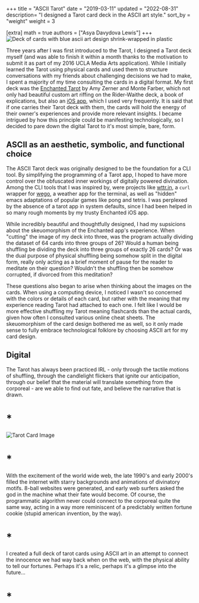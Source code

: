 +++
title = "ASCII Tarot"
date = "2019-03-11"
updated = "2022-08-31"
description= "I designed a Tarot card deck in the ASCII art style."
sort_by = "weight"
weight = 3

[extra]
math = true
authors = ["Asya Davydova Lewis"]
+++
![Deck of cards with blue ascii art design shrink-wrapped in plastic](/do/deck.png)

Three years after I was first introduced to the Tarot, I designed a Tarot deck myself (and was able to finish it within a month thanks to the motivation to submit it as part of my 2016 UCLA Media Arts application). While I initially learned the Tarot using physical cards and used them to structure conversations with my friends about challenging decisions we had to make, I spent a majority of my time consulting the cards in a digital format. My first deck was the [Enchanted Tarot](https://www.theenchantedworld.net/enchanted-tarot) by Amy Zerner and Monte Farber, which not only had beautiful custom art riffing on the Rider-Waithe deck, a book of explications, but also an [iOS app](https://apps.apple.com/us/app/enchanted-tarot/id674639952), which I used very frequently. It is said that if one carries their Tarot deck with them, the cards will hold the energy of their owner's experiences and provide more relevant insights. I became intrigued by how this principle could be manifesting technologically, so I decided to pare down the digital Tarot to it's most simple, bare, form.
<!-- more -->
## ASCII as an aesthetic, symbolic, and functional choice

The ASCII Tarot deck was originally designed to be the foundation for a CLI tool. By simplifying the programming of a Tarot app, I hoped to have more control over the obfuscated inner workings of digitally powered divination. Among the CLI tools that I was inspired by, were projects like [wttr.in](https://wttr.in/), a `curl` wrapper for [wego](https://github.com/schachmat/wego), a weather app for the terminal,
as well as "hidden" emacs adaptations of popular games like pong and tetris. I was perplexed by the absence of a tarot app in system defaults, since I had been helped in so many rough moments by my trusty Enchanted iOS app.

While incredibly beautiful and thoughtfully designed, I had my supsicions about the skeuomorphism of the Enchanted app's experience. When "cutting" the image of my deck into three, was the program actually dividing the dataset of 64 cards into three groups of 26? Would a human being shuffling be dividing the deck into three groups of exactly 26 cards? Or was the dual purpose of physical shuffling being somehow split in the digital form, really only acting as a brief moment of pause for the reader to meditate on their question? Wouldn't the shuffling then be somehow corrupted, if divorced from this meditation?

These questions also began to arise when thinking about the images on the cards. When using a computing device, I noticed I wasn't so concerned with the colors or details of each card, but rather with the meaning that my experience reading Tarot had attached to each one. I felt like I would be more effective shuffling my Tarot meaning flashcards than the actual cards, given how often I consulted various online cheat sheets. The skeuomorphism of the card design bothered me as well, so it only made sense to fully embrace technological folklore by choosing ASCII art for my card design.

## Digital

The Tarot has always been practiced IRL - only through the tactile motions of shuffling, through the candlelight flickers that ignite our anticipation, through our belief that the material will translate something from the corporeal - are we able to find out fate, and believe the narrative that is drawn. 
# *
![Tarot Card Image](/do/ascii.jpg)
# *
With the excitement of the world wide web, the late 1990's and early 2000's filled the internet with starry backgrounds and animations of divinatory motifs. 8-ball websites were generated, and early web surfers asked the god in the machine what their fate would become. Of course, the programmatic algorithm never could connect to the corporeal quite the same way, acting in a way more reminiscent of a predictably written fortune cookie (stupid american invention, by the way). 
# *
I created a full deck of tarot cards using ASCII art in an attempt to connect the innocence we had way back when on the web, with the physical ability to tell our fortunes. Perhaps it's a relic, perhaps it's a glimpse into the future...



# *

